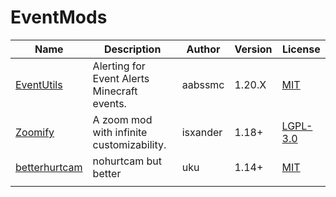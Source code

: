 # EventMods

| Name | Description | Author | Version | License |
| ---- | ---- | ---- | ----- | ---- |
| [EventUtils](https://modrinth.com/mod/alerts)|Alerting for Event Alerts Minecraft events.|aabssmc| 1.20.X|[MIT](/licenses/licenses.md#mit)|
|[Zoomify](https://modrinth.com/mod/zoomify/)|A zoom mod with infinite customizability.|isxander|1.18+|[LGPL-3.0](/licenses/licenses.md#lgpl-30)|
|[betterhurtcam](https://modrinth.com/mod/betterhurtcam/) |nohurtcam but better|uku|1.14+|[MIT](/licenses/licenses.md#mit)|
|                                                                                            |                                                                                        |                |                |                |

